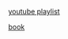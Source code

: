 [youtube playlist](https://www.youtube.com/playlist?list=PL184NaGDJXAUt6NDYe1sBIi666OKUx1Cl)

[book](https://pws.npru.ac.th/sartthong/data/files/Stochastic%20Processes%20and%20Models%200000.pdf)

